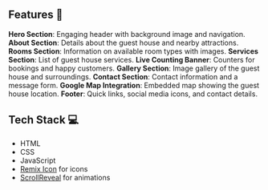 
## Features 🌟

 **Hero Section**: Engaging header with background image and navigation.
 **About Section**: Details about the guest house and nearby attractions.
 **Rooms Section**: Information on available room types with images.
 **Services Section**: List of guest house services.
 **Live Counting Banner**: Counters for bookings and happy customers.
 **Gallery Section**: Image gallery of the guest house and surroundings.
 **Contact Section**: Contact information and a message form.
 **Google Map Integration**: Embedded map showing the guest house location.
 **Footer**: Quick links, social media icons, and contact details.

## Tech Stack 💻

- HTML
- CSS
- JavaScript
- [Remix Icon](https://remixicon.com/) for icons
- [ScrollReveal](https://scrollrevealjs.org/) for animations





